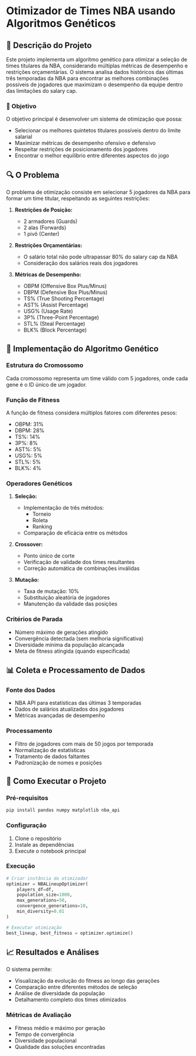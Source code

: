 # Otimizador de Times NBA usando Algoritmos Genéticos

## 📝 Descrição do Projeto

Este projeto implementa um algoritmo genético para otimizar a seleção de times titulares da NBA, considerando múltiplas métricas de desempenho e restrições orçamentárias. O sistema analisa dados históricos das últimas três temporadas da NBA para encontrar as melhores combinações possíveis de jogadores que maximizam o desempenho da equipe dentro das limitações do salary cap.

### 🎯 Objetivo

O objetivo principal é desenvolver um sistema de otimização que possa:
- Selecionar os melhores quintetos titulares possíveis dentro do limite salarial
- Maximizar métricas de desempenho ofensivo e defensivo
- Respeitar restrições de posicionamento dos jogadores
- Encontrar o melhor equilíbrio entre diferentes aspectos do jogo

## 🔍 O Problema

O problema de otimização consiste em selecionar 5 jogadores da NBA para formar um time titular, respeitando as seguintes restrições:

1. **Restrições de Posição:**
   - 2 armadores (Guards)
   - 2 alas (Forwards)
   - 1 pivô (Center)

2. **Restrições Orçamentárias:**
   - O salário total não pode ultrapassar 80% do salary cap da NBA
   - Consideração dos salários reais dos jogadores

3. **Métricas de Desempenho:**
   - OBPM (Offensive Box Plus/Minus)
   - DBPM (Defensive Box Plus/Minus)
   - TS% (True Shooting Percentage)
   - AST% (Assist Percentage)
   - USG% (Usage Rate)
   - 3P% (Three-Point Percentage)
   - STL% (Steal Percentage)
   - BLK% (Block Percentage)

## 🧬 Implementação do Algoritmo Genético

### Estrutura do Cromossomo
Cada cromossomo representa um time válido com 5 jogadores, onde cada gene é o ID único de um jogador.

### Função de Fitness
A função de fitness considera múltiplos fatores com diferentes pesos:
- OBPM: 31%
- DBPM: 28%
- TS%: 14%
- 3P%: 8%
- AST%: 5%
- USG%: 5%
- STL%: 5%
- BLK%: 4%

### Operadores Genéticos

1. **Seleção:**
   - Implementação de três métodos:
     - Torneio
     - Roleta
     - Ranking
   - Comparação de eficácia entre os métodos

2. **Crossover:**
   - Ponto único de corte
   - Verificação de validade dos times resultantes
   - Correção automática de combinações inválidas

3. **Mutação:**
   - Taxa de mutação: 10%
   - Substituição aleatória de jogadores
   - Manutenção da validade das posições

### Critérios de Parada

- Número máximo de gerações atingido
- Convergência detectada (sem melhoria significativa)
- Diversidade mínima da população alcançada
- Meta de fitness atingida (quando especificada)

## 📊 Coleta e Processamento de Dados

### Fonte dos Dados
- NBA API para estatísticas das últimas 3 temporadas
- Dados de salários atualizados dos jogadores
- Métricas avançadas de desempenho

### Processamento
- Filtro de jogadores com mais de 50 jogos por temporada
- Normalização de estatísticas
- Tratamento de dados faltantes
- Padronização de nomes e posições

## 🚀 Como Executar o Projeto

### Pré-requisitos
```bash
pip install pandas numpy matplotlib nba_api
```

### Configuração
1. Clone o repositório
2. Instale as dependências
3. Execute o notebook principal

### Execução
```python
# Criar instância do otimizador
optimizer = NBALineupOptimizer(
    players_df=df,
    population_size=1000,
    max_generations=50,
    convergence_generations=10,
    min_diversity=0.01
)

# Executar otimização
best_lineup, best_fitness = optimizer.optimize()
```

## 📈 Resultados e Análises

O sistema permite:
- Visualização da evolução do fitness ao longo das gerações
- Comparação entre diferentes métodos de seleção
- Análise de diversidade da população
- Detalhamento completo dos times otimizados

### Métricas de Avaliação
- Fitness médio e máximo por geração
- Tempo de convergência
- Diversidade populacional
- Qualidade das soluções encontradas

